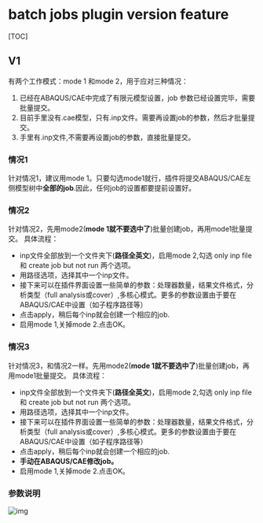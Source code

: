 # batch jobs plugin version feature

[TOC]

## V1

有两个工作模式：mode 1 和mode 2，用于应对三种情况：
1. 已经在ABAQUS/CAE中完成了有限元模型设置，job 参数已经设置完毕，需要批量提交。
2. 目前手里没有.cae模型，只有.inp文件。需要再设置job的参数，然后才批量提交。
3. 手里有.inp文件,不需要再设置job的参数，直接批量提交。

### 情况1 

针对情况1，建议用mode 1。只要勾选mode1就行，插件将提交ABAQUS/CAE左侧模型树中**全部的job**.因此，任何job的设置都要提前设置好。

### 情况2

针对情况2，先用mode2(**mode 1就不要选中了**)批量创建job，再用mode1批量提交。
具体流程：
+ inp文件全部放到一个文件夹下(**路径全英文**)，启用mode 2,勾选 only inp file 和 create job but not run 两个选项。
+ 用路径选项，选择其中一个inp文件。
+ 接下来可以在插件界面设置一些简单的参数：处理器数量，结果文件格式，分析类型（full analysis或cover）,多核心模式。更多的参数设置由于要在ABAQUS/CAE中设置（如子程序路径等）
+ 点击apply，稍后每个inp就会创建一个相应的job.
+ 启用mode 1,关掉mode 2.点击OK。

### 情况3

针对情况3，和情况2一样。先用mode2(**mode 1就不要选中了**)批量创建job，再用mode1批量提交。
具体流程：
+ inp文件全部放到一个文件夹下(**路径全英文**)，启用mode 2,勾选 only inp file 和 create job but not run 两个选项。
+ 用路径选项，选择其中一个inp文件。
+ 接下来可以在插件界面设置一些简单的参数：处理器数量，结果文件格式，分析类型（full analysis或cover）,多核心模式。更多的参数设置由于要在ABAQUS/CAE中设置（如子程序路径等）
+ 点击apply，稍后每个inp就会创建一个相应的job.
+ **手动在ABAQUS/CAE修改job。**
+ 启用mode 1,关掉mode 2.点击OK。

### 参数说明

![img](https://img2023.cnblogs.com/blog/2026433/202305/2026433-20230531145110782-502150040.png)


